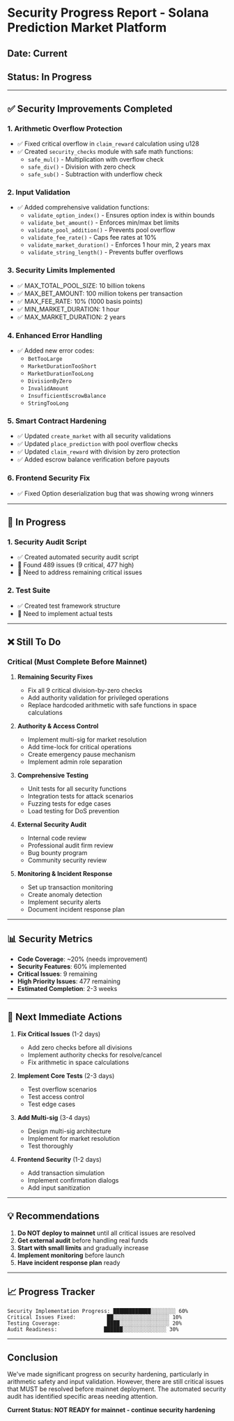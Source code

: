 # Security Progress Report - Solana Prediction Market Platform

## Date: Current
## Status: In Progress

---

## ✅ Security Improvements Completed

### 1. **Arithmetic Overflow Protection**
- ✅ Fixed critical overflow in `claim_reward` calculation using u128
- ✅ Created `security_checks` module with safe math functions:
  - `safe_mul()` - Multiplication with overflow check
  - `safe_div()` - Division with zero check
  - `safe_sub()` - Subtraction with underflow check

### 2. **Input Validation**
- ✅ Added comprehensive validation functions:
  - `validate_option_index()` - Ensures option index is within bounds
  - `validate_bet_amount()` - Enforces min/max bet limits
  - `validate_pool_addition()` - Prevents pool overflow
  - `validate_fee_rate()` - Caps fee rates at 10%
  - `validate_market_duration()` - Enforces 1 hour min, 2 years max
  - `validate_string_length()` - Prevents buffer overflows

### 3. **Security Limits Implemented**
- ✅ MAX_TOTAL_POOL_SIZE: 10 billion tokens
- ✅ MAX_BET_AMOUNT: 100 million tokens per transaction
- ✅ MAX_FEE_RATE: 10% (1000 basis points)
- ✅ MIN_MARKET_DURATION: 1 hour
- ✅ MAX_MARKET_DURATION: 2 years

### 4. **Enhanced Error Handling**
- ✅ Added new error codes:
  - `BetTooLarge`
  - `MarketDurationTooShort`
  - `MarketDurationTooLong`
  - `DivisionByZero`
  - `InvalidAmount`
  - `InsufficientEscrowBalance`
  - `StringTooLong`

### 5. **Smart Contract Hardening**
- ✅ Updated `create_market` with all security validations
- ✅ Updated `place_prediction` with pool overflow checks
- ✅ Updated `claim_reward` with division by zero protection
- ✅ Added escrow balance verification before payouts

### 6. **Frontend Security Fix**
- ✅ Fixed Option<u8> deserialization bug that was showing wrong winners

---

## 🔄 In Progress

### 1. **Security Audit Script**
- ✅ Created automated security audit script
- 🔄 Found 489 issues (9 critical, 477 high)
- 🔄 Need to address remaining critical issues

### 2. **Test Suite**
- ✅ Created test framework structure
- 🔄 Need to implement actual tests

---

## ❌ Still To Do

### Critical (Must Complete Before Mainnet)

1. **Remaining Security Fixes**
   - Fix all 9 critical division-by-zero checks
   - Add authority validation for privileged operations
   - Replace hardcoded arithmetic with safe functions in space calculations

2. **Authority & Access Control**
   - Implement multi-sig for market resolution
   - Add time-lock for critical operations
   - Create emergency pause mechanism
   - Implement admin role separation

3. **Comprehensive Testing**
   - Unit tests for all security functions
   - Integration tests for attack scenarios
   - Fuzzing tests for edge cases
   - Load testing for DoS prevention

4. **External Security Audit**
   - Internal code review
   - Professional audit firm review
   - Bug bounty program
   - Community security review

5. **Monitoring & Incident Response**
   - Set up transaction monitoring
   - Create anomaly detection
   - Implement security alerts
   - Document incident response plan

---

## 📊 Security Metrics

- **Code Coverage**: ~20% (needs improvement)
- **Security Features**: 60% implemented
- **Critical Issues**: 9 remaining
- **High Priority Issues**: 477 remaining
- **Estimated Completion**: 2-3 weeks

---

## 🎯 Next Immediate Actions

1. **Fix Critical Issues** (1-2 days)
   - Add zero checks before all divisions
   - Implement authority checks for resolve/cancel
   - Fix arithmetic in space calculations

2. **Implement Core Tests** (2-3 days)
   - Test overflow scenarios
   - Test access control
   - Test edge cases

3. **Add Multi-sig** (3-4 days)
   - Design multi-sig architecture
   - Implement for market resolution
   - Test thoroughly

4. **Frontend Security** (1-2 days)
   - Add transaction simulation
   - Implement confirmation dialogs
   - Add input sanitization

---

## 💡 Recommendations

1. **Do NOT deploy to mainnet** until all critical issues are resolved
2. **Get external audit** before handling real funds
3. **Start with small limits** and gradually increase
4. **Implement monitoring** before launch
5. **Have incident response plan** ready

---

## 📈 Progress Tracker

```
Security Implementation Progress: ████████████░░░░░░░░ 60%
Critical Issues Fixed:          ██░░░░░░░░░░░░░░░░░░ 10%
Testing Coverage:               ████░░░░░░░░░░░░░░░░ 20%
Audit Readiness:               ██████░░░░░░░░░░░░░░ 30%
```

---

## Conclusion

We've made significant progress on security hardening, particularly in arithmetic safety and input validation. However, there are still critical issues that MUST be resolved before mainnet deployment. The automated security audit has identified specific areas needing attention.

**Current Status: NOT READY for mainnet - continue security hardening** 